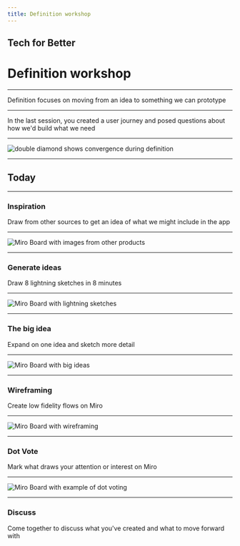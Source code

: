 ```yaml
---
title: Definition workshop
---
```


## Tech for Better

# Definition workshop

---

Definition focuses on moving from an idea to something we can prototype

---

In the last session, you created a user journey and posed questions about how we'd build what we need

---

![double diamond shows convergence during definition](https://miro.medium.com/max/795/0*tqqRCM5Ba9nH55wL.png)

---

<!-- {.secondary.invert} -->

## Today

---

### Inspiration

Draw from other sources to get an idea of what we might include in the app

---

![Miro Board with images from other products](../term-3/definition-talk/inspiration.png)

---

### Generate ideas

Draw 8 lightning sketches in 8 minutes

---

![Miro Board with lightning sketches](../term-3/definition-talk/crazy8.png)

---

### The big idea

Expand on one idea and sketch more detail

---

![Miro Board with big ideas](../term-3/definition-talk/big-idea.png)

---

### Wireframing

Create low fidelity flows on Miro

---

![Miro Board with wireframing](../term-3/definition-talk/wireframes.png)

---

### Dot Vote

Mark what draws your attention or interest on Miro

---

![Miro Board with example of dot voting](../term-3/definition-talk/dot-vote.png)

---

### Discuss

Come together to discuss what you've created and what to move forward with
